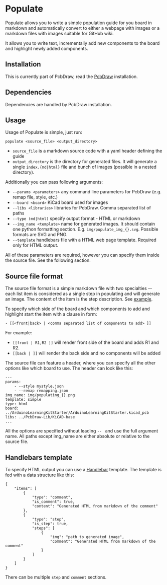 # Populate

Populate allows you to write a simple population guide for you board in markdown
and automatically convert to either a webpage with images or a markdown files
with images suitable for GitHub wiki.

It allows you to write text, incrementally add new components to the board and
highlight newly added components.

## Installation

This is currently part of PcbDraw, read the [PcbDraw](pcbdraw.md) installation.

## Dependencies

Dependencies are handled by PcbDraw installation.

## Usage

Usage of Populate is simple, just run:

```.{bash}
populate <source_file> <output_directory>
```
- `source_file` is a markdown source code with a yaml header defining the guide
- `output_directory` is the directory for generated files. It will generate a
  single `index.{md|html}` file and bunch of images (possible in a nested
  directory).

Additionally you can pass following arguments:

- `--params <parameters>` any command line parameters for PcbDraw (e.g. remap
  file, style, etc.)
- `--board <board>` KiCad board used for images
- `--libs <libraries>` libraries for PcbDraw. Comma separated list of paths
- `--type (md|html)` specify output format - HTML or markdown
- `--img_name <template>` name for generated images. It should contain one
  python formatting section. E.g. `img/pupulate_img_{}.svg`. Possible formats
  are SVG and PNG.
- `--template` handlebars file with a HTML web page template. Required only for
  HTML output.

All of these parameters are required, however you can specify them inside the
source file. See the following section.

## Source file format

The source file format is a simple markdown file with two specialties -- each
list item is considered as a single step in populating and will generate an
image. The content of the item is the step description. See
[example](../examples/populate/source_html.md).

To specify which side of the board and which components to add and highlight start the item with a clause in form:

```
- [[<front|back> | <comma separated list of components to add> ]]
```

For example:

- `[[front | R1,R2 ]]` will render front side of the board and adds R1 and R2.
- `[[back | ]]` will render the back side and no components will be added

The source file can feature a header, where you can specify all the other options like which board to use. The header can look like this:

```{.yaml}
---
params:
    - --style mystyle.json
    - --remap remapping.json
img_name: img/populating_{}.png
template: simple
type: html
board: ../ArduinoLearningKitStarter/ArduinoLearningKitStarter.kicad_pcb
libs: ../PcbDraw-Lib/KiCAD-base
...
```

All the options are specified without leading `-- ` and use the full argument
name. All paths except img_name are either absolute or relative to the source
file.

## Handlebars template

To specify HTML output you can use a [Handlebar](https://handlebarsjs.com/)
template. The template is fed with a data structure like this:

```{.json}
{
    "items": [
        {
            "type": "comment",
            "is_comment": true,
            "content": "Generated HTML from markdown of the comment"
        },
        {
            "type": "step",
            "is_step": true,
            "steps": [
                {
                    "img": "path to generated image",
                    "comment": "Generated HTML from markdown of the comment"
                }
            ]
        }
    ]
}
```

There can be multiple `step` and `comment` sections.